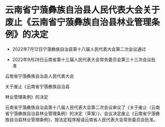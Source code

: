 # 云南省宁蒗彝族自治县人民代表大会关于废止《云南省宁蒗彝族自治县林业管理条例》的决定

- 2022年7月12日宁蒗彝族自治县第十八届人民代表大会第二次会议通过

- 2022年9月28日云南省第十三届人民代表大会常务委员会第三十三次会议批准

<!-- INFO END -->

云南省宁蒗彝族自治县人民代表大会

关于废止《云南省宁蒗彝族自治县

林业管理条例》的决定

云南省宁蒗彝族自治县第十八届人民代表大会第二次会议审议了《关于废止〈云南省宁蒗彝族自治县林业管理条例〉的决定（草案）》，会议决定废止《云南省宁蒗彝族自治县林业管理条例》，按法定程序报请云南省人民代表大会常务委员会批准。
